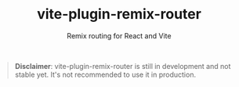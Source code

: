 <br/>

<h1 align='center'>vite-plugin-remix-router</h1>

<p align='center'>Remix routing for React and Vite</p>

<br/>

> **Disclaimer**: vite-plugin-remix-router is still in development and not
> stable yet. It's not recommended to use it in production.
